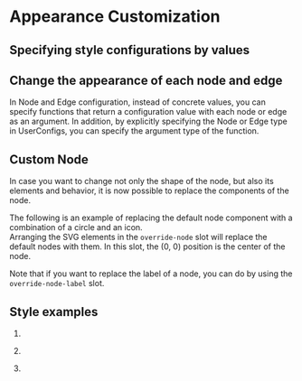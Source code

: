 # Appearance Customization

## Specifying style configurations by values

<demo-tabs :use-data="true" :demo-height="500">
<template v-slot:demo>
  <DemoConfigValue />
</template>
<template v-slot:source>

  <<< @/.vitepress/components/04_appearance/01/ConfigValue.vue

</template>
<template v-slot:data>

  <<< @/.vitepress/components/04_appearance/01/data.ts

</template>
</demo-tabs>

## Change the appearance of each node and edge

In Node and Edge configuration, instead of concrete values,
you can specify functions that return a configuration value
with each node or edge as an argument.
In addition, by explicitly specifying the Node or Edge type in
UserConfigs, you can specify the argument type of the function.

<demo-tabs>
<template v-slot:demo>
  <DemoEachObject />
</template>
<template v-slot:source>

  <<< @/.vitepress/components/04_appearance/02/EachObject.vue

</template>
</demo-tabs>


## Custom Node

In case you want to change not only the shape of the node, but
also its elements and behavior, it is now possible to replace
the components of the node.

The following is an example of replacing the default node
component with a combination of a circle and an icon.  
Arranging the SVG elements in the `override-node` slot will
replace the default nodes with them. In this slot, the (0, 0)
position is the center of the node.

Note that if you want to replace the label of a node, you can
do by using the `override-node-label` slot.

<demo-tabs :use-data="true">
<template v-slot:demo>
  <DemoCustomNode />
</template>
<template v-slot:source>

  <<< @/.vitepress/components/04_appearance/03/CustomNode.vue{23-36}

</template>
<template v-slot:data>

  <<< @/.vitepress/components/04_appearance/03/data.ts

</template>
</demo-tabs>

## Style examples

1.

<demo-tabs :use-data="true">
<template v-slot:demo>
  <DemoStyle1 />
</template>
<template v-slot:source>

  <<< @/.vitepress/components/04_appearance/04/Style1.vue

</template>
<template v-slot:data>

  <<< @/.vitepress/components/04_appearance/04/data.ts

</template>
</demo-tabs>

2.

<demo-tabs :use-data="true">
<template v-slot:demo>
  <DemoStyle2 />
</template>
<template v-slot:source>

  <<< @/.vitepress/components/04_appearance/05/Style2.vue

</template>
<template v-slot:data>

  <<< @/.vitepress/components/04_appearance/05/data.ts

</template>
</demo-tabs>

3.

<demo-tabs :use-data="true">
<template v-slot:demo>
  <DemoStyle3 />
</template>
<template v-slot:source>

  <<< @/.vitepress/components/04_appearance/06/Style3.vue

</template>
<template v-slot:data>

  <<< @/.vitepress/components/04_appearance/06/data.ts

</template>
</demo-tabs>

<script setup>
import DemoConfigValue from '../.vitepress/components/04_appearance/01/ConfigValue.vue'
import DemoEachObject from '../.vitepress/components/04_appearance/02/EachObject.vue'
import DemoCustomNode from '../.vitepress/components/04_appearance/03/CustomNode.vue'

import DemoStyle1 from '../.vitepress/components/04_appearance/04/Style1.vue'
import DemoStyle2 from '../.vitepress/components/04_appearance/05/Style2.vue'
import DemoStyle3 from '../.vitepress/components/04_appearance/06/Style3.vue'
</script>

